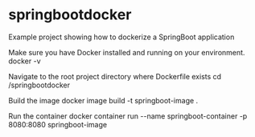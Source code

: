 # springbootdocker
Example project showing how to dockerize a SpringBoot application

Make sure you have Docker installed and running on your environment.
docker -v

Navigate to the root project directory where Dockerfile exists
cd /springbootdocker

Build the image
docker image build -t springboot-image .

Run the container
docker container run --name springboot-container -p 8080:8080 springboot-image
